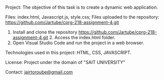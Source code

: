 Project: The objective of this task is to create a dynamic web application.

Files: index.html, Javascript.js, style.css; Files uploaded to the repository: https://github.com/Jartube/cprg-218-assignment-4.git

1. Install and clone the repository https://github.com/Jartube/cprg-218-assignment-4.git 2. Access the index.html folder.
3. Open Visual Studio Code and run the project in a web browser.

Technologies used in this project: HTML, CSS, JAVASCRIPT.

License: Project under the domain of "SAIT UNIVERSITY"

Contact: jairtoroube@gmail.com
